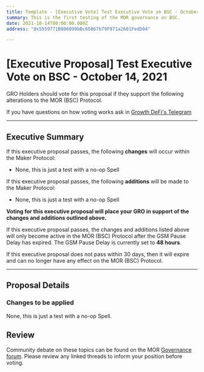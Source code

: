 ```yaml
---
title: Template - [Executive Vote] Test Executive Vote on BSC - October 14, 2021
summary: This is the first testing of the MOR governance on BSC.
date: 2021-10-14T00:00:00.000Z
address: "0x5559771B806099bBc65867b79F971a2601FedD04"

---
```

# [Executive Proposal] Test Executive Vote on BSC - October 14, 2021

GRO Holders should vote for this proposal if they support the following alterations to the MOR (BSC) Protocol.

If you have questions on how voting works ask in [Growth DeFi's Telegram](https://t.me/growthdefi)

---

## Executive Summary

If this executive proposal passes, the following **changes** will occur within the Maker Protocol:
- None, this is just a test with a no-op Spell

If this executive proposal passes, the following **additions** will be made to the Maker Protocol:
- None, this is just a test with a no-op Spell

**Voting for this executive proposal will place your GRO in support of the changes and additions outlined above.**

If this executive proposal passes, the changes and additions listed above will only become active in the MOR (BSC) Protocol after the GSM Pause Delay has expired. The GSM Pause Delay is currently set to **48 hours**.

If this executive proposal does not pass within 30 days, then it will expire and can no longer have any effect on the MOR (BSC) Protocol.

---

## Proposal Details

### Changes to be applied

None, this is just a test with a no-op Spell.

## Review

Community debate on these topics can be found on the MOR [Governance forum](https://forum.growthdefi.com/). Please review any linked threads to inform your position before voting.
